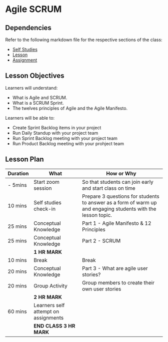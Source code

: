 # Agile SCRUM

## Dependencies

Refer to the following markdown file for the respective sections of the class:
- [Self Studies](./studies.md)
- [Lesson](./lesson.md)
- [Assignment](./assignment.md)

## Lesson Objectives

Learners will understand:
- What is Agile and SCRUM.
- What is a SCRUM Sprint.
- The twelves principles of Agile and the Agile Manifesto.

Learners will be able to:
- Create Sprint Backlog items in your project
- Run Daily Standup with your project team
- Run Sprint Backlog meeting with your project team
- Run Product Backlog meeting with your prohject team

## Lesson Plan

|Duration|What|How or Why|
|--------|-----|-------|
|- 5mins |Start zoom session|So that students can join early and start class on time|
|10 mins|Self studies check-in|Prepare 3 questions for students to answer as a form of warm up and engaging students with the lesson topic.|
|25 mins|Conceptual Knowledge| Part 1 - Agile Manifesto & 12 Principles |
|25 mins|Conceptual Knowledge| Part 2 - SCRUM |
||**1 HR MARK**|
|10 mins|Break|Break|
|20 mins|Conceptual Knowledge| Part 3 - What are agile user stories?|
|20 mins|Group Activity|Group members to create their own user stories|
||**2 HR MARK**|
|60 mins|Learners self attempt on assignments|
||**END CLASS 3 HR MARK**|

